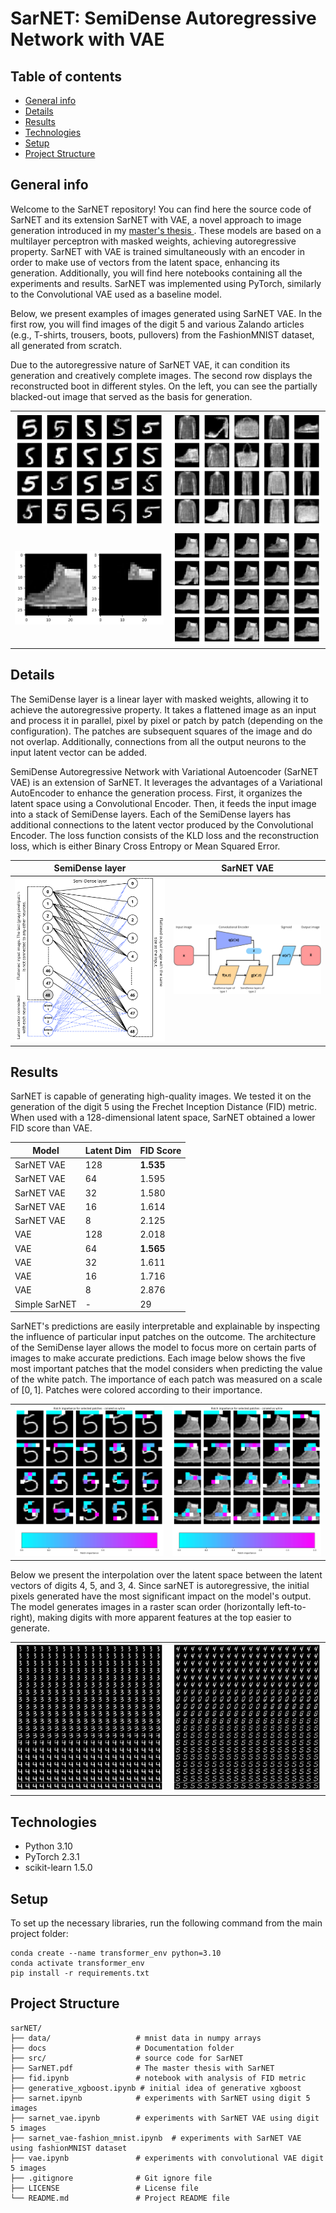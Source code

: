 # SarNET: SemiDense Autoregressive Network with VAE

## Table of contents
* [General info](#general-info)
* [Details](#details)
* [Results](#results)
* [Technologies](#technologies)
* [Setup](#installation-and-run)
* [Project Structure](#project-structure)

## General info
Welcome to the SarNET repository! You can find here the source code of SarNET and its extension SarNET with VAE, a novel approach to image generation introduced in my [master's thesis ](SarNET.pdf). These models are based on a multilayer perceptron with masked weights, achieving autoregressive property. SarNET with VAE is trained simultaneously with an encoder in order to make use of vectors from the latent space, enhancing its generation. Additionally, you will find here notebooks containing all the experiments and results. SarNET was implemented using PyTorch, similarly to the Convolutional VAE used as a baseline model.

Below, we present examples of images generated using SarNET VAE. In the first row, you will find images of the digit 5 and various Zalando articles (e.g., T-shirts, trousers, boots, pullovers) from the FashionMNIST dataset, all generated from scratch.

Due to the autoregressive nature of SarNET VAE, it can condition its generation and creatively complete images. The second row displays the reconstructed boot in different styles. On the left, you can see the partially blacked-out image that served as the basis for generation.

|                          |                         |
:-------------------------:|:-------------------------:
![](./docs/sarnet-vae-gen.png)  |  ![](./docs/fashion-mnist-data.png)
![](./docs/orig-img-fm.png)  |  ![](./docs/recon-img-fm.png)


## Details

The SemiDense layer is a linear layer with masked weights, allowing it to achieve the autoregressive property. It takes a flattened image as an input and process it in parallel, pixel by pixel or patch by patch (depending on the configuration). The patches are subsequent squares of the image and do not overlap. Additionally, connections from all the output neurons to the input latent vector can be added.

SemiDense Autoregressive Network with Variational Autoencoder (SarNET VAE) is an extension of SarNET. It leverages the advantages of a Variational AutoEncoder to enhance the generation process. First, it organizes the latent space
using a Convolutional Encoder. Then, it feeds the input image into a stack of SemiDense layers. Each of the SemiDense layers has additional connections to the latent vector produced by the Convolutional Encoder. The loss function consists of the KLD loss and the reconstruction loss, which is either Binary Cross Entropy or Mean Squared Error.

|          SemiDense layer |    SarNET VAE            |
:-------------------------:|:-------------------------:
![](./docs/SemiDense_graph.png)  |  ![](./docs/sarNET_VAE.png)

## Results
SarNET is capable of generating high-quality images. We tested it on the generation of the digit 5 using the Frechet Inception Distance (FID) metric. When used with a 128-dimensional latent space, SarNET obtained a lower FID score than VAE.

| Model          | Latent Dim | FID Score |
|----------------|------------|-----------|
| SarNET VAE     | 128        | **1.535** |
| SarNET VAE     | 64         | 1.595     |
| SarNET VAE     | 32         | 1.580     |
| SarNET VAE     | 16         | 1.614     |
| SarNET VAE     | 8          | 2.125     |
| VAE            | 128        | 2.018     |
| VAE            | 64         | **1.565** |
| VAE            | 32         | 1.611     |
| VAE            | 16         | 1.716     |
| VAE            | 8          | 2.876     |
| Simple SarNET  | -          | 29        |

SarNET's predictions are easily interpretable and explainable by inspecting the influence of particular input patches on the outcome. The architecture of the SemiDense layer allows the model to focus more on certain parts of images to make accurate predictions. Each image below shows the five most important patches that the model considers when predicting the value of the white patch. The importance of each patch was measured on a scale of $[0, 1]$. Patches were colored according to their importance.

|           |               |
:-------------------------:|:-------------------------:
![](./docs/importance-patches.png)  |  ![](./docs/imp-patch-fm.png)

Below we present the interpolation over the latent space between the latent vectors of digits $4$, $5$, and $3$, $4$. Since sarNET is autoregressive, the initial pixels generated have the most significant impact on the model's output. The model generates images in a raster scan order (horizontally left-to-right), making digits with more apparent features at the top easier to generate.

|           |               |
:-------------------------:|:-------------------------:
![](./docs/interpolation34.png)  |  ![](./docs/interpolation45.png)

## Technologies
* Python 3.10
* PyTorch 2.3.1
* scikit-learn 1.5.0

## Setup
To set up the necessary libraries, run the following command from the main project folder:

```
conda create --name transformer_env python=3.10
conda activate transformer_env
pip install -r requirements.txt
```

## Project Structure

```
sarNET/
├── data/                   # mnist data in numpy arrays
├── docs                    # Documentation folder
├── src/                    # source code for SarNET
├── SarNET.pdf              # The master thesis with SarNET
├── fid.ipynb               # notebook with analysis of FID metric
├── generative_xgboost.ipynb # initial idea of generative xgboost
├── sarnet.ipynb            # experiments with SarNET using digit 5 images
├── sarnet_vae.ipynb        # experiments with SarNET VAE using digit 5 images
├── sarnet_vae-fashion_mnist.ipynb  # experiments with SarNET VAE using fashionMNIST dataset
├── vae.ipynb               # experiments with convolutional VAE digit 5 images
├── .gitignore              # Git ignore file
├── LICENSE                 # License file
└── README.md               # Project README file
```